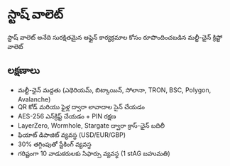 # స్టాష్ వాలెట్

స్టాష్ వాలెట్ అనేది సురక్షితమైన ఆఫ్లైన్ కార్యక్రమాల కోసం రూపొందించబడిన మల్టీ-ఛైన్ క్రిప్టో వాలెట్

## లక్షణాలు
- మల్టీ-ఛైన్ మద్దతు (ఎథెరియమ్, బిట్కాయిన్, సోలానా, TRON, BSC, Polygon, Avalanche)
- QR కోడ్ మరియు ఫైళ్ల ద్వారా లావాదాల సైన్ చేయడం
- AES-256 ఎన్‌క్రిప్ట్ చేయడం + PIN రక్షణ
- LayerZero, Wormhole, Stargate ద్వారా క్రాస్-ఛైన్ బదిలీ
- ఫియాట్ డిపాజిట్ వ్యవస్థ (USD/EUR/GBP)
- 30% తగ్గింపుతో స్టేకింగ్ వ్యవస్థ
- గరిష్టంగా 10 వాడుకరులకు సిఫార్సు వ్యవస్థ (1 stAG బహుమతి)